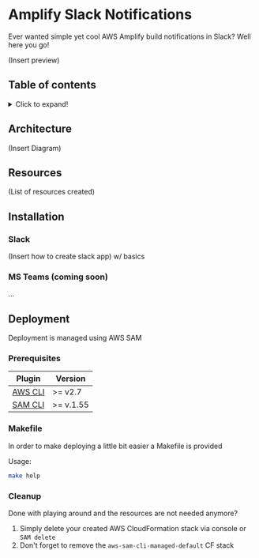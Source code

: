 <!-- markdownlint-disable MD033 MD026 -->
<!-- MD033: No inline HTML | Reason: used for collapsable section(s) -->
<!-- MD026: No trailing punctuation | Reason: used for '# IMPORTANT' heading -->

# Amplify Slack Notifications

Ever wanted simple yet cool AWS Amplify build notifications in Slack?
Well here you go!

(Insert preview)

## Table of contents

<details>
  <summary>Click to expand!</summary>

- [Amplify Slack Notifications](#amplify-slack-notifications)
  - [Table of contents](#table-of-contents)
  - [Architecture](#architecture)
  - [Resources](#resources)
  - [Installation](#installation)
    - [Slack](#slack)
    - [MS Teams (coming soon)](#ms-teams-coming-soon)
  - [Deployment](#deployment)
    - [Prerequisites](#prerequisites)
    - [Makefile](#makefile)
    - [Cleanup](#cleanup)

</details>

## Architecture

(Insert Diagram)

## Resources

(List of resources created)

## Installation

### Slack

(Insert how to create slack app) w/ basics

### MS Teams (coming soon)

...

## Deployment

Deployment is managed using AWS SAM

### Prerequisites

|                                                               Plugin                                                      |  Version  |
|---------------------------------------------------------------------------------------------------------------------------|-----------|
|  [AWS CLI](https://docs.aws.amazon.com/cli/latest/userguide/getting-started-install.html)                                 |>= v2.7    |
|  [SAM CLI](https://docs.aws.amazon.com/serverless-application-model/latest/developerguide/serverless-sam-cli-install.html)|>= v.1.55  |


### Makefile

In order to make deploying a little bit easier a Makefile is provided

Usage:

```bash
make help
```

### Cleanup

Done with playing around and the resources are not needed anymore?

1. Simply delete your created AWS CloudFormation stack via console or `SAM delete`
2. Don't forget to remove the `aws-sam-cli-managed-default` CF stack
